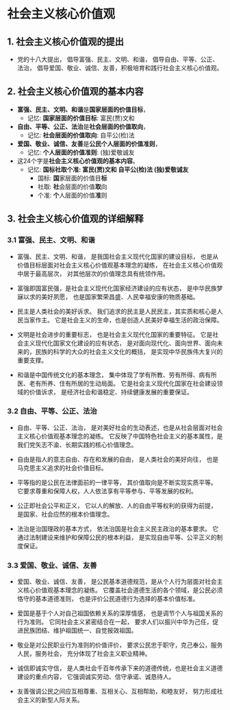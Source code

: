 # 社会主义核心价值观

## 1. 社会主义核心价值观的提出
* 党的十八大提出，
  倡导富强、民主、文明、和谐，
  倡导自由、平等、公正、法治，
  倡导爱国、敬业、诚信、友善，积极培育和践行社会主义核心价值观。

## 2. 社会主义核心价值观的基本内容
* **富强、民主、文明、和谐**是**国家层面的价值目标**，
  * 记忆: **国家层面的价值目标**: 富民(贾)文和
* **自由、平等、公正、法治**是**社会层面的价值取向**，
  * 记忆: **社会层面的价值取向**: 自平公(检)法
* **爱国、敬业、诚信、友善**是**公民个人层面的价值准则**，
  * 记忆: **个人层面的价值准则**: (独)爱敬诚友
* 这24个字是**社会主义核心价值观的基本内容**。
  * 记忆: **国标社取个准: 富民(贾)文和 自平公(检)法 (独)爱敬诚友**
    * 国标: **国**家层面的价值目**标**
    * 社取: **社**会层面的价值**取**向 
    * 个准: **个**人层面的价值**准**则

## 3. 社会主义核心价值观的详细解释

### 3.1 富强、民主、文明、和谐
* 富强、民主、文明、和谐，
  是我国社会主义现代化国家的建设目标，
  也是从价值目标层面对社会主义核心价值观基本理念的凝练，
  在社会主义核心价值观中居于最高层次，
  对其他层次的价值理念具有统领作用。

* 富强即国富民强，是社会主义现代化国家经济建设的应有状态，
  是中华民族梦寐以求的美好夙愿，
  也是国家繁荣昌盛、人民幸福安康的物质基础。

* 民主是人类社会的美好诉求。
  我们追求的民主是人民民主，其实质和核心是人民当家作主。
  它是社会主义的生命，也是创造人民美好幸福生活的政治保障。

* 文明是社会进步的重要标志，
  也是社会主义现代化国家的重要特征。
  它是社会主义现代化国家文化建设的应有状态，
  是对面向现代化、面向世界、面向未来的，民族的科学的大众的社会主义文化的概括，
  是实现中华民族伟大复兴的重要支撑。

* 和谐是中国传统文化的基本理念，
  集中体现了学有所教、劳有所得、病有所医、老有所养、住有所居的生动局面。
  它是社会主义现代化国家在社会建设领域的价值诉求，
  是经济社会和谐稳定、持续健康发展的重要保证。

### 3.2 自由、平等、公正、法治
* 自由、平等、公正、法治，
  是对美好社会的生动表述，也是从社会层面对社会主义核心价值观基本理念的凝练。
  它反映了中国特色社会主义的基本属性，是我们党矢志不渝、长期实践的核心价值理念。

* 自由是指人的意志自由、存在和发展的自由，
  是人类社会的美好向往，
  也是马克思主义追求的社会价值目标。

* 平等指的是公民在法律面前的一律平等，
  其价值取向是不断实现实质平等。
  它要求尊重和保障人权，人人依法享有平等参与、平等发展的权利。

* 公正即社会公平和正义，
  它以人的解放、人的自由平等权利的获得为前提，
  是国家、社会应然的根本价值理念。

* 法治是治国理政的基本方式，
  依法治国是社会主义民主政治的基本要求。
  它通过法制建设来维护和保障公民的根本利益，
  是实现自由平等、公平正义的制度保证。

### 3.3 爱国、敬业、诚信、友善
* 爱国、敬业、诚信、友善，
  是公民基本道德规范，是从个人行为层面对社会主义核心价值观基本理念的凝练。
  它覆盖社会道德生活的各个领域，是公民必须恪守的基本道德准则，
  也是评价公民道德行为选择的基本价值标准。

* 爱国是基于个人对自己祖国依赖关系的深厚情感，
  也是调节个人与祖国关系的行为准则。
  它同社会主义紧密结合在一起，
  要求人们以振兴中华为己任，促进民族团结、维护祖国统一、自觉报效祖国。

* 敬业是对公民职业行为准则的价值评价，
  要求公民忠于职守，克己奉公，服务人民，服务社会，
  充分体现了社会主义职业精神。

* 诚信即诚实守信，
  是人类社会千百年传承下来的道德传统，也是社会主义道德建设的重点内容，
  它强调诚实劳动、信守承诺、诚恳待人。

* 友善强调公民之间应互相尊重、互相关心、互相帮助，和睦友好，
  努力形成社会主义的新型人际关系。

